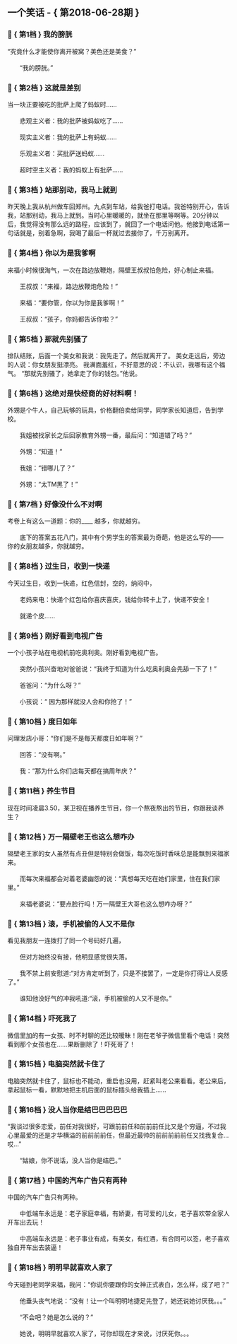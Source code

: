 ## 一个笑话 - { 第2018-06-28期 }
</hr>

### :jack_o_lantern: { 第1档 } 我的膀胱
“究竟什么才能使你离开被窝？美色还是美食？”<br/><br/>　　“我的膀胱。”


### :jack_o_lantern: { 第2档 } 这就是差别
当一块正要被吃的批萨上爬了蚂蚁时……<br/><br/>　　悲观主义者：我的批萨被蚂蚁吃了……<br/><br/>　　现实主义者：我的批萨上有蚂蚁……<br/><br/>　　乐观主义者：买批萨送蚂蚁……<br/><br/>　　超时空主义者：我的蚂蚁上有批萨……


### :jack_o_lantern: { 第3档 } 站那别动，我马上就到
昨天晚上我从杭州做车回郑州。九点到车站，给我爸打电话。我爸特别开心，告诉我，站那别动，我马上就到。当时心里暖暖的，就坐在那里等啊等。20分钟以后，我觉得没有那么远的路程，应该到了，就回了一个电话问他。他接到电话第一句话就是，别着急啊，我喝了最后一杯就过去接你了，千万别离开。


### :jack_o_lantern: { 第4档 } 你以为是我爹啊
来福小时候很淘气，一次在路边放鞭炮，隔壁王叔叔怕危险，好心制止来福。<br/><br/>　　王叔叔：“来福，路边放鞭炮危险！”<br/><br/>　　来福：“要你管，你以为你是我爹啊！”<br/><br/>　　王叔叔：“孩子，你妈都告诉你啦？”


### :jack_o_lantern: { 第5档 } 那就先别骚了
排队结账，后面一个美女和我说：我先走了。然后就离开了。 美女走远后，旁边的人说：你女朋友挺漂亮。 我满面羞红，不好意思的说：不认识，我哪有这个福气。 “那就先别骚了，她拿走了你的钱包。”他说。


### :jack_o_lantern: { 第6档 } 这绝对是快经商的好材料啊！
外甥是个牛人，自己玩够的玩具，价格翻倍卖给同学，同学家长知道后，告到学校。<br/><br/>　　我姐被找家长之后回家教育外甥一番，最后问：“知道错了吗？”<br/><br/>　　外甥：“知道！”<br/><br/>　　我姐：“错哪儿了？”<br/><br/>　　外甥：“太TM黑了！”


### :jack_o_lantern: { 第7档 } 好像没什么不对啊
考卷上有这么一道题：你的____ 越多，你就越穷。<br/><br/>　　底下的答案五花八门，其中有个男学生的答案最为奇葩，他是这么写的—— 你的女朋友越多，你就越穷。


### :jack_o_lantern: { 第8档 } 过生日，收到一快递
今天过生日，收到一快递，红色信封，空的，纳闷中，<br/><br/>　　老妈来电：快递个红包给你喜庆喜庆，钱给你转卡上了，快递不安全！<br/><br/>　　就递个皮……


### :jack_o_lantern: { 第9档 } 刚好看到电视广告
一个小孩子站在电视机前吃奥利奥。刚好看到电视广告。<br/><br/>　　突然小孩兴奋地对爸爸说：“我终于知道为什么吃奥利奥会先舔一下了！”<br/><br/>　　爸爸问：“为什么呀？”<br/><br/>　　小孩说：“ 因为那样就没人会和你抢了！”


### :jack_o_lantern: { 第10档 } 度日如年
问理发店小哥：“你们是不是每天都度日如年啊？”<br/><br/>　　回答：“没有啊。”<br/><br/>　　我：“那为什么你们店每天都在搞周年庆？”


### :jack_o_lantern: { 第11档 } 养生节目
现在时间凌晨3.50，某卫视在播养生节目，你一个熬夜熬出的节目，你跟我谈养生？


### :jack_o_lantern: { 第12档 } 万一隔壁老王也这么想咋办
隔壁老王家的女人虽然有点丑但是特别会做饭，每次吃饭时香味总是能飘到来福家来。<br/><br/>　　而每次来福都会对着老婆幽怨的说：“真想每天吃在她们家里，住在我们家里。”<br/><br/>　　来福老婆说：“要点脸行吗！万一隔壁王大哥也这么想咋办呀？”


### :jack_o_lantern: { 第13档 } 滚，手机被偷的人又不是你
看见我朋友一连拨打了同一个号码好几遍，<br/><br/>　　但对方始终没有接，他明显感觉很失落。<br/><br/>　　我不禁上前安慰道:“对方肯定听到了，只是不接罢了，一定是你打得让人反感了。”<br/><br/>　　谁知他没好气的冲我吼道:“滚，手机被偷的人又不是你。”


### :jack_o_lantern: { 第14档 } 吓死我了
微信里加的有一女孩、时不时聊的还比较暧昧！刚在老爷子微信里看个电话！突然看到那个女孩也在……果断删除了！吓死哥了！


### :jack_o_lantern: { 第15档 } 电脑突然就卡住了
电脑突然就卡住了，鼠标也不能动，重启也没用，赶紧叫老公来看看。老公来后，拿起鼠标一看，默默地把主机后面的鼠标插头给我插上……


### :jack_o_lantern: { 第16档 } 没人当你是结巴巴巴巴巴
“我谈过很多恋爱，前任对我很好，可跟前前任和前前前任比又是个穷逼，不过我心里最爱的还是才华横溢的前前前前任，但最近最帅的前前前前前任又找我复合…哎…”<br/><br/>　　“姑娘，你不说话，没人当你是结巴。”


### :jack_o_lantern: { 第17档 } 中国的汽车广告只有两种
中国的汽车广告只有两种。<br/><br/>　　中低端车永远是：老子家庭幸福，有娇妻，有可爱的儿女，老子喜欢带全家人开车出去玩！<br/><br/>　　中高端车永远是：老子事业有成，有美女，有红酒，有合同可以签，老子喜欢独自开车出去装逼！


### :jack_o_lantern: { 第18档 } 明明早就喜欢人家了
今天碰到老同学来福，我问：“你说你要跟你的女神正式表白，怎么样，成了吧？”<br/><br/>　　他垂头丧气地说：“没有！让一个叫明明地捷足先登了，她还说她讨厌我。。。”<br/><br/>　　“不会吧？她是怎么说的？”<br/><br/>　　她说，明明早就喜欢人家了，可你却现在才来说，讨厌死你。。。

